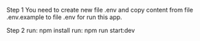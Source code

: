 Step 1
You need to create new file .env and copy content from file .env.example to file .env for run this app.

Step 2
run: npm install
run: npm run start:dev
